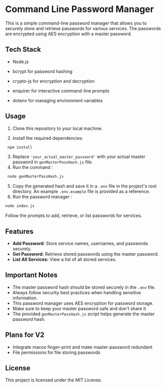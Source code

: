 # Command Line Password Manager

This is a simple command-line password manager that allows you to securely store and retrieve passwords for various services. The passwords are encrypted using AES encryption with a master password.

## Tech Stack

- Node.js

- bcrypt for password hashing

- crypto-js for encryption and decryption

- enquirer for interactive command-line prompts

- dotenv for managing environment variables

## Usage

1. Clone this repository to your local machine.

2. Install the required dependencies:

```sh
 npm install
```

3. Replace `'your_actual_master_password'` with your actual master password in `genMasterPassHash.js` file.
4. Run the command :

```sh
 node genMasterPassHash.js
```

5. Copy the generated hash and save it in a `.env` file in the project's root directory. An example `.env.example` file is provided as a reference.
6. Run the password manager :

```sh
node index.js
```

Follow the prompts to add, retrieve, or list passwords for services.

## Features

- **Add Password**: Store service names, usernames, and passwords securely.
- **Get Password:** Retrieve stored passwords using the master password.
- **List All Services:** View a list of all stored services.

## Important Notes

- The master password hash should be stored securely in the `.env` file.
- Always follow security best practices when handling sensitive information.
- This password manager uses AES encryption for password storage.
- Make sure to keep your master password safe and don't share it.
- The provided `genMasterPassHash.js` script helps generate the master password hash.

## Plans for V2

- Integrate macos finger-print and make master-password redundant
- File permissions for file storing passwords

## License

This project is licensed under the MIT License.
